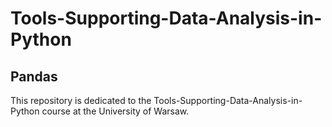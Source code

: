 # Tools-Supporting-Data-Analysis-in-Python


## Pandas
This repository is dedicated to the Tools-Supporting-Data-Analysis-in-Python course at the University of Warsaw.
